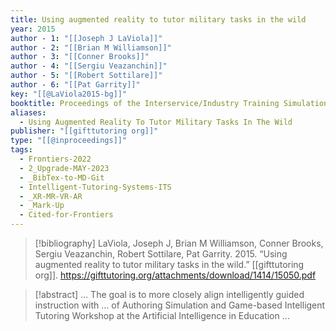 ```yaml
---
title: Using augmented reality to tutor military tasks in the wild
year: 2015
author - 1: "[[Joseph J LaViola]]"
author - 2: "[[Brian M Williamson]]"
author - 3: "[[Conner Brooks]]"
author - 4: "[[Sergiu Veazanchin]]"
author - 5: "[[Robert Sottilare]]"
author - 6: "[[Pat Garrity]]"
key: "[[@LaViola2015-bg]]"
booktitle: Proceedings of the Interservice/Industry Training Simulation and Education Conference, Orlando, Florida
aliases:
  - Using Augmented Reality To Tutor Military Tasks In The Wild
publisher: "[[gifttutoring org]]"
type: "[[@inproceedings]]"
tags:
  - Frontiers-2022
  - 2_Upgrade-MAY-2023
  - _BibTex-to-MD-Git
  - Intelligent-Tutoring-Systems-ITS
  - _XR-MR-VR-AR
  - _Mark-Up
  - Cited-for-Frontiers
---
```


> [!bibliography]
> LaViola, Joseph J, Brian M Williamson, Conner Brooks, Sergiu Veazanchin, Robert Sottilare, Pat Garrity. 2015. “Using augmented reality to tutor military tasks in the wild.” [[gifttutoring org]]. https://gifttutoring.org/attachments/download/1414/15050.pdf

> [!abstract]
> … The goal is to more closely align intelligently guided instruction with … of Authoring Simulation and Game-based Intelligent Tutoring Workshop at the Artificial Intelligence in Education …